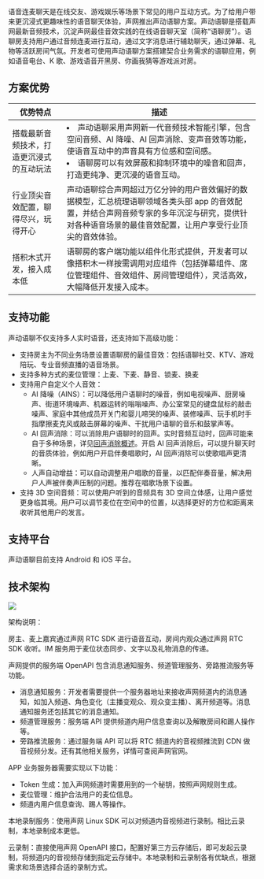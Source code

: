 语音连麦聊天是在线交友、游戏娱乐等场景下常见的用户互动方式。为了给用户带来更沉浸式更趣味性的语音聊天体验，声网推出声动语聊方案。声动语聊是搭载声网最新音频技术，沉淀声网最佳音效实践的在线语音聊天室（简称“语聊房”）。语聊房支持用户通过音频连麦进行互动，通过文字消息进行辅助聊天，通过弹幕、礼物等活跃房间气氛。开发者可使用声动语聊方案搭建契合业务需求的语聊应用，例如语音电台、K 歌、游戏语音开黑房、你画我猜等游戏派对房。

## 方案优势

|优势特点|描述|
|----|----|
| 搭载最新音频技术，打造更沉浸式的互动玩法   | <li>声动语聊采用声网新一代音频技术智能引擎，包含空间音频、AI 降噪、AI 回声消除、变声音效等功能，使语音互动中的声音具有方位感和空间感。</li><li>语聊房可以有效屏蔽和抑制环境中的噪音和回声，打造更纯净、更沉浸的语音互动。</li>   |
| 行业顶尖音效配置，聊得尽兴，玩得开心    |声动语聊综合声网超过万亿分钟的用户音效偏好的数据模型，汇总梳理语聊领域各类头部 app 的音效配置，并结合声网音频专家的多年沉淀与研究，提供针对各种语音场景的最佳音效配置，让用户享受行业顶尖的音效体验。    |
| 搭积木式开发，接入成本低    | 语聊房的客户端功能以组件化形式提供，开发者可以像搭积木一样按需调用对应组件（包括弹幕组件、席位管理组件、音效组件、房间管理组件），灵活高效，大幅降低开发接入成本。   |


## 支持功能

声动语聊不仅支持多人实时语音，还支持如下高级功能：

- 支持房主为不同业务场景设置语聊房的最佳音效：包括语聊社交、KTV、游戏陪玩、专业音频直播的语音场景。
- 支持多种方式的麦位管理：上麦、下麦、静音、锁麦、换麦
- 支持用户自定义个人音效：
    - AI 降噪（AINS）：可以降低用户语聊时的噪音，例如电视噪声、厨房噪声、街道环境噪声、机器运转的嗡嗡噪声、办公室常见的键盘鼠标的敲击噪声、家庭中其他成员开关门和婴儿啼哭的噪声、装修噪声、玩手机时手指摩擦麦克风或敲击屏幕的噪声、干扰用户语聊的音乐和鼓掌声等。
    - AI 回声消除：可以消除用户语聊时的回声。实时音频互动时，回声可能来自于多种场景，详见[回声消除概述]()。开启 AI 回声消除后，可以提升聊天时的音质体验，例如用户开启伴奏唱歌时，AI 回声消除可以使歌唱声更清晰。
    - 人声自动增益：可以自动调整用户唱歌的音量，以匹配伴奏音量，解决用户人声被伴奏声压制的问题。推荐在唱歌场景下设置。
- 支持 3D 空间音频：可以使用户听到的音频具有 3D 空间立体感，让用户感觉更身临其境。用户可以调节麦位在空间中的位置，以选择更好的方位和距离来收听其他用户的发言。


## 支持平台

声动语聊目前支持 Android 和 iOS 平台。

## 技术架构

![](https://docimg6.docs.qq.com/image/AgAACiNGFGPqsnXYVn9PVaqJMEznJyDL.png?w=1172&h=782)

架构说明：

房主、麦上嘉宾通过声网 RTC SDK 进行语音互动，房间内观众通过声网 RTC SDK 收听。IM 服务用于麦位状态同步、文字以及礼物消息的传递。

声网提供的服务端 OpenAPI 包含消息通知服务、频道管理服务、旁路推流服务等功能。

- 消息通知服务：开发者需要提供一个服务器地址来接收声网频道内的消息通知，如加入频道、角色变化（主播变观众、观众变主播）、离开频道等。消息通知服务还包括其它的消息通知。
- 频道管理服务：服务端 API 提供频道内用户信息查询以及解散房间和踢人操作等。
- 旁路推流服务：通过服务端 API 可以将 RTC 频道内的音视频推流到 CDN 做音视频分发。还有其他相关服务，详情可查阅声网官网。

APP 业务服务器需要实现以下功能：

- Token 生成：加入声网频道时需要用到的一个秘钥，按照声网规则生成。
- 麦位管理：维护合法用户的麦位信息。
- 频道内用户信息查询、踢人等操作。

本地录制服务：使用声网 Linux SDK 可以对频道内音视频进行录制。相比云录制，本地录制成本更低。

云录制：直接使用声网 OpenAPI 接口，配置好第三方云存储后，即可发起云录制，将频道内的音视频存储到指定云存储中。本地录制和云录制各有优缺点，根据需求和场景选择合适的录制方式。
